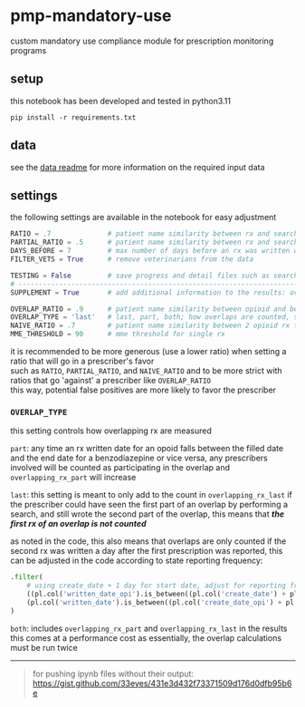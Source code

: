 # pmp-mandatory-use
custom mandatory use compliance module for prescription monitoring programs  
## setup  
this notebook has been developed and tested in python3.11
```
pip install -r requirements.txt
```
## data
see the [data readme](data/README.md) for more information on the required input data  
## settings
the following settings are available in the notebook for easy adjustment
```python
RATIO = .7              # patient name similarity between rx and search to give search credit
PARTIAL_RATIO = .5      # patient name similarity between rx and search to give search credit for partial searches
DAYS_BEFORE = 7         # max number of days before an rx was written where searching should receive credit
FILTER_VETS = True      # remove veterinarians from the data

TESTING = False         # save progress and detail files such as search_results, dispensations_results, overlaps_active
# ------------------------------------------------------------------------------------------------------------------------------------
SUPPLEMENT = True       # add additional information to the results: overlapping dispensations, opioids to opioid naive patients, etc

OVERLAP_RATIO = .9      # patient name similarity between opioid and benzo prescriptions to confirm overlap
OVERLAP_TYPE = 'last'   # last, part, both; how overlaps are counted, see readme
NAIVE_RATIO = .7        # patient name similarity between 2 opioid rx to confirm patient is NOT opioid naive
MME_THRESHOLD = 90      # mme threshold for single rx
```
it is recommended to be more generous (use a lower ratio) when setting a ratio that will go in a prescriber's favor  
such as `RATIO`, `PARTIAL_RATIO`, and `NAIVE_RATIO` and to be more strict with ratios that go 'against' a prescriber like `OVERLAP_RATIO`  
this way, potential false positives are more likely to favor the prescriber
### ``OVERLAP_TYPE``
this setting controls how overlapping rx are measured  

`part`: any time an rx written date for an opoid falls between the filled date and the end date for a benzodiazepine or vice versa, any prescribers involved will be counted as participating in the overlap and `overlapping_rx_part` will increase  

`last`: this setting is meant to only add to the count in `overlapping_rx_last` if the prescriber could have seen the first part of an overlap by performing a search, and still wrote the second part of the overlap, this means that ***the first rx of an overlap is not counted***  

as noted in the code, this also means that overlaps are only counted if the second rx was written a day after the first prescription was reported, this can be adjusted in the code according to state reporting frequency:
```python
.filter(
    # using create_date + 1 day for start date, adjust for reporting frequency
    ((pl.col('written_date_opi').is_between((pl.col('create_date') + pl.duration(days=1)), pl.col('rx_end'))) |
    (pl.col('written_date').is_between((pl.col('create_date_opi') + pl.duration(days=1)), pl.col('rx_end_opi'))))
)
```

`both`: includes `overlapping_rx_part` and `overlapping_rx_last` in the results  
this comes at a performance cost as essentially, the overlap calculations must be run twice
___
> for pushing ipynb files without their output:  
> https://gist.github.com/33eyes/431e3d432f73371509d176d0dfb95b6e  

